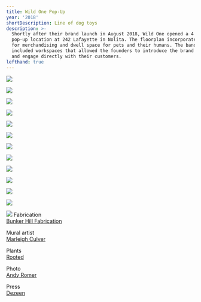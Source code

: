 ```yaml
---
title: Wild One Pop-Up
year: '2018'
shortDescription: Line of dog toys
description: >-
  Shortly after their brand launch in August 2018, Wild One opened a 4 month
  pop-up location at 242 Lafayette in Nolita. The floorplan incorporated areas
  for merchandising and dwell space for pets and their humans. The banquette
  included workspaces that allowed the founders to introduce the brand story,
  and engage directly with their customers.
lefthand: true
---
```

![](/assets/ferrante_design_wild_one_store_001.jpg)

![](/assets/ferrante_design_wild_one_store_002.jpg)

![](/assets/ferrante_design_wild_one_store_003.jpg)

![](/assets/ferrante_design_wild_one_store_004.jpg)

![](/assets/ferrante_design_wild_one_store_005.jpg)

![](/assets/ferrante_design_wild_one_store_006.jpg)

![](/assets/ferrante_design_wild_one_store_007.jpg)

![](/assets/ferrante_design_wild_one_store_008.jpg)

![](/assets/ferrante_design_wild_one_store_009.jpg)

![](/assets/ferrante_design_wild_one_store_010.jpg)

![](/assets/ferrante_design_wild_one_store_011.jpg)

![](/assets/ferrante_design_wild_one_store_012.jpg)

![](/assets/ferrante_design_wild_one_store_013.jpg)
<span className = "markdown-division"/>
Fabrication <br/> [Bunker Hill Fabrication](https://www.bunkerhillfabrication.com/)

Mural artist <br/> [Marleigh Culver](https://www.marleighculver.com/)

Plants <br/> [Rooted](https://rooted.nyc/)

Photo <br/> [Andy Romer](http://www.romerphoto.com/)

Press <br/> [Dezeen](https://www.dezeen.com/2018/11/01/new-york-city-pop-up-shops-design-gifts/)
